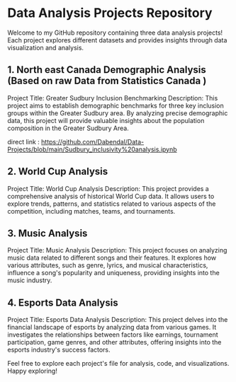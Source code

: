 # Data Analysis Projects Repository

Welcome to my GitHub repository containing three data analysis projects! Each project explores different datasets and provides insights through data visualization and analysis.

## 1. North east Canada Demographic Analysis (Based on raw Data from Statistics Canada )

Project Title: Greater Sudbury Inclusion Benchmarking
Description: This project aims to establish demographic benchmarks for three key inclusion groups within the Greater Sudbury area. By analyzing precise demographic data, this project will provide valuable insights about the population composition in the Greater Sudbury Area. 

direct link : https://github.com/Dabendal/Data-Projects/blob/main/Sudbury_inclusivity%20analysis.ipynb

## 2. World Cup Analysis

Project Title: World Cup Analysis
Description: This project provides a comprehensive analysis of historical World Cup data. It allows users to explore trends, patterns, and statistics related to various aspects of the competition, including matches, teams, and tournaments.

## 3. Music Analysis

Project Title: Music Analysis
Description: This project focuses on analyzing music data related to different songs and their features. It explores how various attributes, such as genre, lyrics, and musical characteristics, influence a song's popularity and uniqueness, providing insights into the music industry.

## 4. Esports Data Analysis

Project Title: Esports Data Analysis
Description: This project delves into the financial landscape of esports by analyzing data from various games. It investigates the relationships between factors like earnings, tournament participation, game genres, and other attributes, offering insights into the esports industry's success factors.


Feel free to explore each project's file for analysis, code, and visualizations. Happy exploring!
